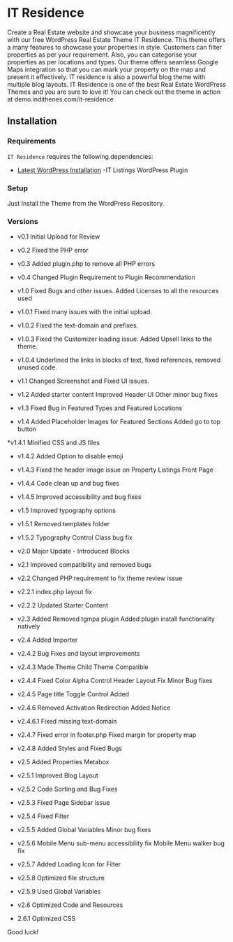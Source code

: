 
IT Residence
===

Create a Real Estate website and showcase your business magnificently with our free WordPress Real Estate Theme IT Residence. This theme offers a many features to showcase your properties in style. Customers can filter properties as per your requirement. Also, you can categorise your properties as per locations and types. Our theme offers seamless Google Maps integration so that you can mark your property on the map and present it effectively. IT residence is also a powerful blog theme with multiple blog layouts. IT Residence is one of the best Real Estate WordPress Themes and you are sure to love it! You can check out the theme in action at demo.indithenes.com/it-residence

Installation
---------------

### Requirements

`IT Residence` requires the following dependencies:

- [Latest WordPress Installation](https://wordpress.org/download/)
-IT Listings WordPress Plugin

### Setup

Just Install the Theme from the WordPress Repository.

### Versions

* v0.1
	Initial Upload for Review

* v0.2
	Fixed the PHP error

* v0.3
	Added plugin.php to remove all PHP errors

* v0.4
	Changed Plugin Requirement to Plugin Recommendation

* v1.0
	Fixed Bugs and other issues. Added Licenses to all the resources used

* v1.0.1
	Fixed many issues with the initial upload.

* v1.0.2
	Fixed the text-domain and prefixes.

* v1.0.3
	Fixed the Customizer loading issue. Added Upsell links to the theme.

* v1.0.4
	Underlined the links in blocks of text, fixed references, removed unused code.

* v1.1
	Changed Screenshot and Fixed UI issues.

* v1.2
	Added starter content
	Improved Header UI
	Other minor bug fixes

* v1.3
	Fixed Bug in Featured Types and Featured Locations

* v1.4
	Added Placeholder Images for Featured Sections
	Added go to top button

*v1.4.1
	Minified CSS and JS files

* v1.4.2
	Added Option to disable emoji

* v1.4.3
	Fixed the header image issue on Property Listings Front Page

* v1.4.4
	Code clean up and bug fixes

* v1.4.5
	Improved accessibility and bug fixes

* v1.5
	Improved typography options
* v1.5.1
	Removed templates folder

* v1.5.2
	Typography Control Class bug fix

* v2.0
	Major Update - Introduced Blocks

* v2.1
	Improved compatibility and removed bugs

* v2.2
	Changed PHP requirement to fix theme review issue

* v2.2.1
	index.php layout fix

* v2.2.2
	Updated Starter Content

* v2.3
	Added Removed tgmpa plugin
	Added plugin install functionality natively

* v2.4
	Added Importer

* v2.4.2
	Bug Fixes and layout improvements

* v2.4.3
	Made Theme Child Theme Compatible

* v2.4.4
	Fixed Color Alpha Control
	Header Layout Fix
	Minor Bug fixes

* v2.4.5
	Page title Toggle Control Added

* v2.4.6
	Removed Activation Redirection
	Added Notice

* v2.4.6.1
	Fixed missing text-domain

* v2.4.7
	Fixed error in footer.php
	Fixed margin for property map

* v2.4.8
	Added Styles and Fixed Bugs

* v2.5
	Added Properties Metabox

* v2.5.1
	Improved Blog Layout

* v2.5.2
	Code Sorting and Bug Fixes

* v2.5.3
	Fixed Page Sidebar issue

* v2.5.4
	Fixed Filter

* v2.5.5
	Added Global Variables
	Minor bug fixes

* v2.5.6
	Mobile Menu sub-menu accessibility fix
	Mobile Menu walker bug fix

* v2.5.7
	Added Loading Icon for Filter

* v2.5.8
	Optimized file structure

* v2.5.9
	Used Global Variables

* v2.6
	Optimized Code and Resources

* 2.6.1
	Optimized CSS

Good luck!
